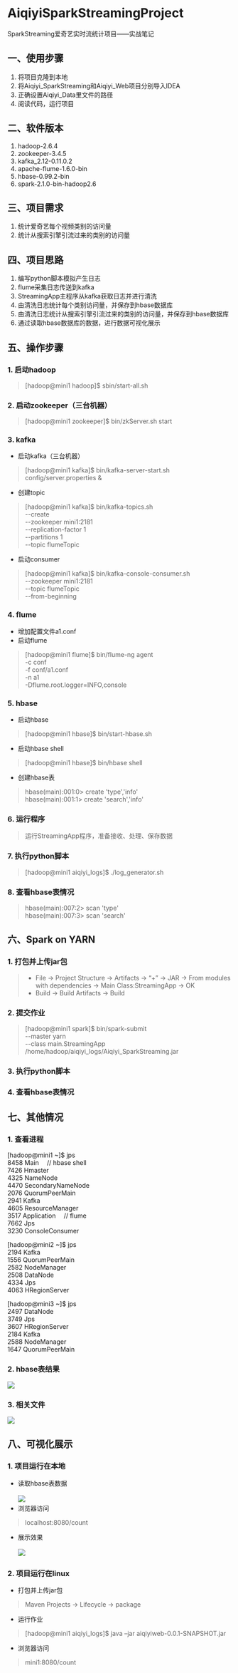 # AiqiyiSparkStreamingProject
SparkStreaming爱奇艺实时流统计项目——实战笔记

## 一、使用步骤
1. 将项目克隆到本地
2. 将Aiqiyi_SparkStreaming和Aiqiyi_Web项目分别导入IDEA
3. 正确设置Aiqiyi_Data里文件的路径
4. 阅读代码，运行项目

## 二、软件版本
1. hadoop-2.6.4
2. zookeeper-3.4.5
3. kafka_2.12-0.11.0.2
4. apache-flume-1.6.0-bin
5. hbase-0.99.2-bin
6. spark-2.1.0-bin-hadoop2.6

## 三、项目需求
1. 统计爱奇艺每个视频类别的访问量
2. 统计从搜索引擎引流过来的类别的访问量

## 四、项目思路
1. 编写python脚本模拟产生日志
2. flume采集日志传送到kafka
3. StreamingApp主程序从kafka获取日志并进行清洗
4. 由清洗日志统计每个类别访问量，并保存到hbase数据库
5. 由清洗日志统计从搜索引擎引流过来的类别的访问量，并保存到hbase数据库
6. 通过读取hbase数据库的数据，进行数据可视化展示

## 五、操作步骤

### 1. 启动hadoop
> [hadoop@mini1 hadoop]$ sbin/start-all.sh

### 2. 启动zookeeper（三台机器）
> [hadoop@mini1 zookeeper]$ bin/zkServer.sh start

### 3. kafka
- 启动kafka（三台机器）
> [hadoop@mini1 kafka]$ bin/kafka-server-start.sh  config/server.properties &
- 创建topic
> [hadoop@mini1 kafka]$ bin/kafka-topics.sh \
--create \
--zookeeper mini1:2181 \
--replication-factor 1 \
--partitions 1 \
--topic flumeTopic
- 启动consumer
> [hadoop@mini1 kafka]$ bin/kafka-console-consumer.sh \
--zookeeper mini1:2181 \
--topic flumeTopic \
--from-beginning

### 4. flume
- 增加配置文件a1.conf
- 启动flume
> [hadoop@mini1 flume]$ bin/flume-ng agent \
-c conf \
-f conf/a1.conf \
-n a1 \
-Dflume.root.logger=INFO,console

### 5. hbase
- 启动hbase
> [hadoop@mini1 hbase]$ bin/start-hbase.sh
- 启动hbase shell
> [hadoop@mini1 hbase]$ bin/hbase shell
- 创建hbase表
> hbase(main):001:0> create 'type','info' \
hbase(main):001:1> create 'search','info'

### 6. 运行程序
> 运行StreamingApp程序，准备接收、处理、保存数据

### 7. 执行python脚本
> [hadoop@mini1 aiqiyi_logs]$ ./log_generator.sh

### 8. 查看hbase表情况
> hbase(main):007:2> scan 'type' \
hbase(main):007:3> scan 'search'

## 六、Spark on YARN
### 1. 打包并上传jar包
> - File → Project Structure → Artifacts → “+” → JAR → From modules with dependencies → Main Class:StreamingApp → OK
> - Build → Build Artifacts → Build
### 2. 提交作业
> [hadoop@mini1 spark]$ bin/spark-submit \
--master yarn \
--class main.StreamingApp \
/home/hadoop/aiqiyi_logs/Aiqiyi_SparkStreaming.jar
### 3. 执行python脚本
### 4. 查看hbase表情况

## 七、其他情况
### 1. 查看进程
[hadoop@mini1 ~]$ jps \
8458 Main		&emsp;// hbase shell \
7426 Hmaster		\
4325 NameNode \
4470 SecondaryNameNode \
2076 QuorumPeerMain  \
2941 Kafka \
4605 ResourceManager \
3517 Application		&emsp;// flume \
7662 Jps \
3230 ConsoleConsumer 

[hadoop@mini2 ~]$ jps \
2194 Kafka \
1556 QuorumPeerMain \
2582 NodeManager \
2508 DataNode \
4334 Jps  \
4063 HRegionServer 

[hadoop@mini3 ~]$ jps \
2497 DataNode \
3749 Jps \
3607 HRegionServer \
2184 Kafka \
2588 NodeManager \
1647 QuorumPeerMain 

### 2. hbase表结果
![](https://github.com/linwt/AiqiyiSparkStreamingProject/blob/master/Aiqiyi_Picture/hbase.png)

### 3. 相关文件
![](https://github.com/linwt/AiqiyiSparkStreamingProject/blob/master/Aiqiyi_Picture/aiqiyi_logs.png)

## 八、可视化展示
### 1. 项目运行在本地
- 读取hbase表数据 <br><br>
![](https://github.com/linwt/AiqiyiSparkStreamingProject/blob/master/Aiqiyi_Picture/type.png)
- 浏览器访问
> localhost:8080/count
- 展示效果 <br><br>
![](https://github.com/linwt/AiqiyiSparkStreamingProject/blob/master/Aiqiyi_Picture/visual.png)

### 2. 项目运行在linux
- 打包并上传jar包
> Maven Projects -> Lifecycle -> package
- 运行作业
> [hadoop@mini1 aiqiyi_logs]$ java –jar aiqiyiweb-0.0.1-SNAPSHOT.jar
- 浏览器访问
> mini1:8080/count


